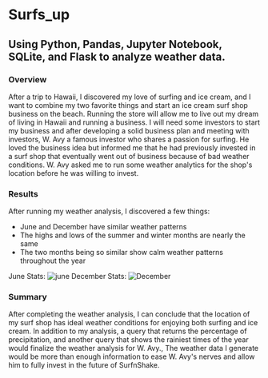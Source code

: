 # Surfs_up

## Using Python, Pandas, Jupyter Notebook, SQLite, and Flask to analyze weather data.


### Overview
After a trip to Hawaii, I discovered my love of surfing and ice cream, and I want to combine my two favorite things and start an ice cream surf shop business on the beach. Running the store will allow me to live out my dream of living in Hawaii and running a business. I will need some investors to start my business and after developing a solid business plan and meeting with investors, W. Avy a famous investor who shares a passion for surfing. He loved the business idea but informed me that he had previously invested in a surf shop that eventually went out of business because of bad weather conditions. W. Avy asked me to run some weather analytics for the shop's location before he was willing to invest. 

### Results 
After running my weather analysis, I discovered a few things:

- June and December have similar weather patterns
- The highs and lows of the summer and winter months are nearly the same
- The two months being so similar show calm weather patterns throughout the year

June Stats: ![june](https://user-images.githubusercontent.com/99688417/166111832-65904680-1723-44ee-a347-8939956670ba.png) 
December Stats: ![December](https://user-images.githubusercontent.com/99688417/166111843-7e488f2f-1cde-48f2-9da2-17a9fd0b3853.png)

### Summary
After completing the weather analysis, I can conclude that the location of my surf shop has ideal weather conditions for enjoying both surfing and ice cream. In addition to my analysis, a query that returns the percentage of precipitation, and another query that shows the rainiest times of the year would finalize the weather analysis for W. Avy., The weather data I generate would be more than enough information to ease W. Avy's nerves and allow him to fully invest in the future of SurfnShake.
